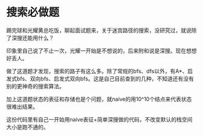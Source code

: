 # 搜索必做题

踢完球和光耀黄总吃饭，聊起面试题来，关于迷宫路径的搜索，没研究过，就说除了深搜还能用什么？

印象里自己说了不止一次，光耀一开始是不想说的，后来附和说是深搜。现在想想好丢人。

做了这道题才发现，搜索的路子有这么多。除了常规的bfs、dfs以外，有A*、启发式bfs、双向bfs、启发式双向bfs。这是自己目前查到的几种，不知道还有没有别的更神奇的搜索算法。

加上这道题状态的表征和存储也是个问题，就naive的用10^10个结点来代表状态很难出结果。

这份代码里有自己一开始用naive表征+简单深搜做的代码，不改变默认的栈空间大小是跑不通的。

